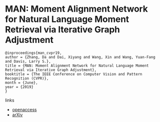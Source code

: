 # MAN: Moment Alignment Network for Natural Language Moment Retrieval via Iterative Graph Adjustment

```
@inproceedings{man_cvpr19,
author = {Zhang, Da and Dai, Xiyang and Wang, Xin and Wang, Yuan-Fang and Davis, Larry S.},
title = {MAN: Moment Alignment Network for Natural Language Moment Retrieval via Iterative Graph Adjustment},
booktitle = {The IEEE Conference on Computer Vision and Pattern Recognition (CVPR)},
month = {June},
year = {2019}
} 
```

links
- [openaccess](http://openaccess.thecvf.com/content_CVPR_2019/html/Zhang_MAN_Moment_Alignment_Network_for_Natural_Language_Moment_Retrieval_via_CVPR_2019_paper.html)
- [arXiv](https://arxiv.org/abs/1812.00087)
